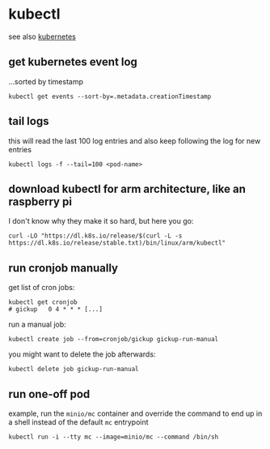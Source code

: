 # kubectl

see also [kubernetes](/man/kubernetes/)

## get kubernetes event log

...sorted by timestamp

```
kubectl get events --sort-by=.metadata.creationTimestamp
```

## tail logs

this will read the last 100 log entries and also keep following the log for new entries

```
kubectl logs -f --tail=100 <pod-name>
```

## download kubectl for arm architecture, like an raspberry pi

I don't know why they make it so hard, but here you go:

```
curl -LO "https://dl.k8s.io/release/$(curl -L -s https://dl.k8s.io/release/stable.txt)/bin/linux/arm/kubectl"
```

## run cronjob manually

get list of cron jobs:

```
kubectl get cronjob
# gickup   0 4 * * * [...]
```

run a manual job:

```
kubectl create job --from=cronjob/gickup gickup-run-manual
```

you might want to delete the job afterwards:

```
kubectl delete job gickup-run-manual
```

## run one-off pod

example, run the `minio/mc` container and override the command to end up in a shell instead of the default `mc` entrypoint

```
kubectl run -i --tty mc --image=minio/mc --command /bin/sh
```